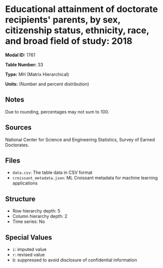 # Educational attainment of doctorate recipients' parents, by sex, citizenship status, ethnicity, race, and broad field of study: 2018

**Modal ID:** 1761

**Table Number:** 33

**Type:** MH (Matrix Hierarchical)

**Units:** (Number and percent distribution)

## Notes

Due to rounding, percentages may not sum to 100.

## Sources

National Center for Science and Engineering Statistics, Survey of Earned Doctorates.

## Files

- `data.csv`: The table data in CSV format
- `croissant_metadata.json`: ML Croissant metadata for machine learning applications

## Structure

- Row hierarchy depth: 5
- Column hierarchy depth: 2
- Time series: No

## Special Values

- `i`: imputed value
- `r`: revised value
- `D`: suppressed to avoid disclosure of confidential information
